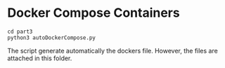 # Docker Compose Containers
```
cd part3
python3 autoDockerCompose.py
```
The script generate automatically the dockers file. However, the files are attached in this folder.

